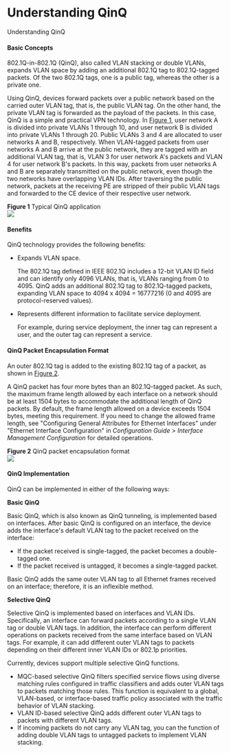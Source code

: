 Understanding QinQ
==================

Understanding QinQ

#### Basic Concepts

802.1Q-in-802.1Q (QinQ), also called VLAN stacking or double VLANs, expands VLAN space by adding an additional 802.1Q tag to 802.1Q-tagged packets. Of the two 802.1Q tags, one is a public tag, whereas the other is a private one.

Using QinQ, devices forward packets over a public network based on the carried outer VLAN tag, that is, the public VLAN tag. On the other hand, the private VLAN tag is forwarded as the payload of the packets. In this case, QinQ is a simple and practical VPN technology. In [Figure 1](#EN-US_CONCEPT_0000001130622834__fig166101851450), user network A is divided into private VLANs 1 through 10, and user network B is divided into private VLANs 1 through 20. Public VLANs 3 and 4 are allocated to user networks A and B, respectively. When VLAN-tagged packets from user networks A and B arrive at the public network, they are tagged with an additional VLAN tag, that is, VLAN 3 for user network A's packets and VLAN 4 for user network B's packets. In this way, packets from user networks A and B are separately transmitted on the public network, even though the two networks have overlapping VLAN IDs. After traversing the public network, packets at the receiving PE are stripped of their public VLAN tags and forwarded to the CE device of their respective user network.

**Figure 1** Typical QinQ application  
![](figure/en-us_image_0000001176662437.png)

#### Benefits

QinQ technology provides the following benefits:

* Expands VLAN space.
  
  The 802.1Q tag defined in IEEE 802.1Q includes a 12-bit VLAN ID field and can identify only 4096 VLANs, that is, VLANs ranging from 0 to 4095. QinQ adds an additional 802.1Q tag to 802.1Q-tagged packets, expanding VLAN space to 4094 x 4094 = 16777216 (0 and 4095 are protocol-reserved values).
* Represents different information to facilitate service deployment.
  
  For example, during service deployment, the inner tag can represent a user, and the outer tag can represent a service.


#### QinQ Packet Encapsulation Format

An outer 802.1Q tag is added to the existing 802.1Q tag of a packet, as shown in [Figure 2](#EN-US_CONCEPT_0000001130622834__fig92256371387).

A QinQ packet has four more bytes than an 802.1Q-tagged packet. As such, the maximum frame length allowed by each interface on a network should be at least 1504 bytes to accommodate the additional length of QinQ packets. By default, the frame length allowed on a device exceeds 1504 bytes, meeting this requirement. If you need to change the allowed frame length, see "Configuring General Attributes for Ethernet Interfaces" under "Ethernet Interface Configuration" in *Configuration Guide > Interface Management Configuration* for detailed operations.

**Figure 2** QinQ packet encapsulation format  
![](figure/en-us_image_0000001176662439.png)

#### QinQ Implementation

QinQ can be implemented in either of the following ways:

**Basic QinQ**

Basic QinQ, which is also known as QinQ tunneling, is implemented based on interfaces. After basic QinQ is configured on an interface, the device adds the interface's default VLAN tag to the packet received on the interface:

* If the packet received is single-tagged, the packet becomes a double-tagged one.
* If the packet received is untagged, it becomes a single-tagged packet.

Basic QinQ adds the same outer VLAN tag to all Ethernet frames received on an interface; therefore, it is an inflexible method.

**Selective QinQ**

Selective QinQ is implemented based on interfaces and VLAN IDs. Specifically, an interface can forward packets according to a single VLAN tag or double VLAN tags. In addition, the interface can perform different operations on packets received from the same interface based on VLAN tags. For example, it can add different outer VLAN tags to packets depending on their different inner VLAN IDs or 802.1p priorities.

Currently, devices support multiple selective QinQ functions.

* MQC-based selective QinQ filters specified service flows using diverse matching rules configured in traffic classifiers and adds outer VLAN tags to packets matching those rules. This function is equivalent to a global, VLAN-based, or interface-based traffic policy associated with the traffic behavior of VLAN stacking.
* VLAN ID-based selective QinQ adds different outer VLAN tags to packets with different VLAN tags.
* If incoming packets do not carry any VLAN tag, you can the function of adding double VLAN tags to untagged packets to implement VLAN stacking.